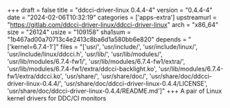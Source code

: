 +++
draft = false
title = "ddcci-driver-linux 0.4.4-4"
version = "0.4.4-4"
date = "2024-02-06T10:32:19"
categories = ['apps-extra']
upstreamurl = "https://gitlab.com/ddcci-driver-linux/ddcci-driver-linux"
arch = "x86_64"
size = "26124"
usize = "109158"
sha1sum = "1b467ad00a70713c4e2413c8ba6d1a580bb6e820"
depends = "['kernel=6.7.4-1']"
files = "['usr/', 'usr/include/', 'usr/include/linux/', 'usr/include/linux/ddcci.h', 'usr/lib/', 'usr/lib/modules/', 'usr/lib/modules/6.7.4-fw1/', 'usr/lib/modules/6.7.4-fw1/extra/', 'usr/lib/modules/6.7.4-fw1/extra/ddcci-backlight.ko', 'usr/lib/modules/6.7.4-fw1/extra/ddcci.ko', 'usr/share/', 'usr/share/doc/', 'usr/share/doc/ddcci-driver-linux-0.4.4/', 'usr/share/doc/ddcci-driver-linux-0.4.4/LICENSE', 'usr/share/doc/ddcci-driver-linux-0.4.4/README.md']"
+++
A pair of Linux kernel drivers for DDC/CI monitors